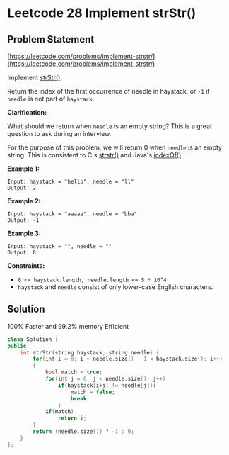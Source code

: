 # Leetcode 28 Implement strStr()

## Problem Statement

[https://leetcode.com/problems/implement-strstr/](https://leetcode.com/problems/implement-strstr/)

Implement [strStr()](http://www.cplusplus.com/reference/cstring/strstr/).

Return the index of the first occurrence of needle in haystack, or `-1` if `needle` is not part of `haystack`.

**Clarification:**

What should we return when `needle` is an empty string? This is a great question to ask during an interview.

For the purpose of this problem, we will return 0 when `needle` is an empty string. This is consistent to C's [strstr()](http://www.cplusplus.com/reference/cstring/strstr/) and Java's [indexOf()](https://docs.oracle.com/javase/7/docs/api/java/lang/String.html#indexOf\(java.lang.String\)).

**Example 1:**

```
Input: haystack = "hello", needle = "ll"
Output: 2
```

**Example 2:**

```
Input: haystack = "aaaaa", needle = "bba"
Output: -1
```

**Example 3:**

```
Input: haystack = "", needle = ""
Output: 0
```

**Constraints:**

* `0 <= haystack.length, needle.length <= 5 * 10^4`
* `haystack` and `needle` consist of only lower-case English characters.

## Solution

100% Faster and 99.2% memory Efficient

```cpp
class Solution {
public:
    int strStr(string haystack, string needle) {
        for(int i = 0; i + needle.size() - 1 < haystack.size(); i++)
        {
            bool match = true;
            for(int j = 0; j < needle.size(); j++)
                if(haystack[i+j] != needle[j]){
                    match = false;
                    break;
                }
            if(match) 
                return i;
        }
        return (needle.size()) ? -1 : 0;
    }
};
```
